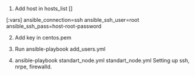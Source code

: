 1) Add host in hosts_list
[<host-name>]
<host-ip>

[<host-name>:vars]
ansible_connection=ssh 
ansible_ssh_user=root
ansible_ssh_pass=host-root-password

2) Add key in centos.pem

3) Run ansible-playbook add_users.yml

4) ansible-playbook standart_node.yml standart_node.yml Setting up ssh, nrpe, firewalld.
